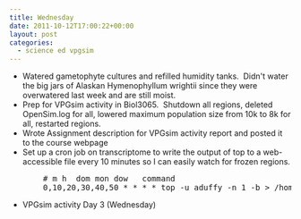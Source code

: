```yaml
---
title: Wednesday
date: 2011-10-12T17:00:22+00:00
layout: post
categories:
  - science ed vpgsim
---
```

  * Watered gametophyte cultures and refilled humidity tanks.  Didn't water the big jars of Alaskan Hymenophyllum wrightii since they were overwatered last week and are still moist.
  * Prep for VPGsim activity in Biol3065.  Shutdown all regions, deleted OpenSim.log for all, lowered maximum population size from 10k to 8k for all, restarted regions.
  * Wrote Assignment description for VPGsim activity report and posted it to the course webpage
  * Set up a cron job on transcriptome to write the output of top to a web-accessible file every 10 minutes so I can easily watch for frozen regions.

<pre style="padding-left: 60px;"># m h  dom mon dow   command
0,10,20,30,40,50 * * * * top -u aduffy -n 1 -b &gt; /home/aduffy/public_html/top</pre>

  * VPGsim activity Day 3 (Wednesday)
